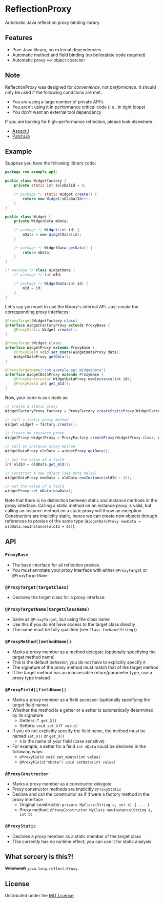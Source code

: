 # ReflectionProxy

Automatic Java reflection proxy binding library.

## Features

- Pure Java library, no external dependencies
- Automatic method and field binding (no boilerplate code required)
- Automatic proxy <-> object coercion

## Note

ReflectionProxy was designed for _convenience_, not _performance_.
It should only be used if the following conditions are met:
- You are using a large number of private API's
- You aren't using it in performance critical code (i.e., in tight loops)
- You don't want an external tool dependency

If you are looking for high-performance reflection, please look elsewhere:
- [AspectJ](https://blogs.vmware.com/vfabric/2012/04/using-aspectj-for-accessing-private-members-without-reflection.html)
- [PatchLib](https://github.com/mariotaku/PatchLib)

## Example

Suppose you have the following library code:
```Java
package com.example.api;

public class WidgetFactory {
    private static int sGlobalId = 0;

    /* package */ static Widget create() {
        return new Widget(sGlobalId++);
    }
}

public class Widget {
    private WidgetData mData;

    /* package */ Widget(int id) {
        mData = new WidgetData(id);
    }

    /* package */ WidgetData getData() {
        return mData;
    }
}

/* package */ class WidgetData {
    /* package */ int mId;

    /* package */ WidgetData(int id) {
        mId = id;
    }
}
```

Let's say you want to use the library's internal API.
Just create the corresponding proxy interfaces:
```Java
@ProxyTarget(WidgetFactory.class)
interface WidgetFactoryProxy extends ProxyBase {
    @ProxyStatic Widget create();
}

@ProxyTarget(Widget.class)
interface WidgetProxy extends ProxyBase {
    @ProxyField void set_mData(WidgetDataProxy data);
    WidgetDataProxy getData();
}

@ProxyTargetName("com.example.api.WidgetData")
interface WidgetDataProxy extends ProxyBase {
    @ProxyConstructor WidgetDataProxy newInstance(int id);
    @ProxyField int get_mId();
}
```

Now, your code is as simple as:
```Java
// Create a static proxy
WidgetFactoryProxy factory = ProxyFactory.createStaticProxy(WidgetFactoryProxy.class);

// Call a static proxy method
Widget widget = factory.create();

// Create an instance proxy
WidgetProxy widgetProxy = ProxyFactory.createProxy(WidgetProxy.class, widget);

// Call an instance proxy method
WidgetDataProxy oldData = widgetProxy.getData();

// Get the value of a field
int oldId = oldData.get_mId();

// Construct a new object (see note below)
WidgetDataProxy newData = oldData.newInstance(oldId + 42);

// Set the value of a field
widgetProxy.set_mData(newData);
```

Note that there is no distinction between static and instance methods in the proxy
interface. Calling a static method on an instance proxy is valid, but calling
an instance method on a static proxy will throw an exception. Constructors are
implicitly static, hence we can create new objects through references to proxies
of the same type (`WidgetDataProxy newData = oldData.newInstance(oldId + 42)`).

## API

### `ProxyBase`
- The base interface for all reflection proxies.
- You must annotate your proxy interface with either `@ProxyTarget` or `@ProxyTargetName`

### `@ProxyTarget(targetClass)`
- Declares the target class for a proxy interface

### `@ProxyTargetName(targetClassName)`
- Same as `@ProxyTarget`, but using the class name
- Use this if you do not have access to the target class directly
- The name must be fully qualified (see `Class.forName(String)`)

### `@ProxyMethod([methodName])`
- Marks a proxy member as a method delegate (optionally specifying the target method name)
- This is the default behavior; you do not have to explicitly specify it
- The signature of the proxy method must match that of the target method
- If the target method has an inaccessible return/parameter type, use a proxy type instead

### `@ProxyField([fieldName])`
- Marks a proxy member as a field accessor (optionally specifying the target field name)
- Whether the method is a getter or a setter is automatically determined by its signature
  - Getters: `T get_X()`
  - Setters: `void set_X(T value)`
- If you do not explicitly specify the field name, the method must be named `set_X()` or `get_X()`
  - `X` is the name of your field (case sensitive)
- For example, a setter for a field `int mData` could be declared in the following ways:
  - `@ProxyField void set_mData(int value)`
  - `@ProxyField("mData") void setData(int value)`

### `@ProxyConstructor`
- Marks a proxy member as a constructor delegate
- Proxy constructor methods are implicitly `@ProxyStatic`
- Declare and call the constructor as if it were a factory method in the proxy interface
  - Original constructor: `private MyClass(String a, int b) { ... }`
  - Proxy method: `@ProxyConstructor MyClass newInstance(String a, int b)`

### `@ProxyStatic`
- Declares a proxy member as a static member of the target class
- This currently has no runtime effect; you can use it for static analysis

## What sorcery is this?!

~~Witchcraft~~ `java.lang.reflect.Proxy`.

## License

Distributed under the [MIT License](http://opensource.org/licenses/MIT).
